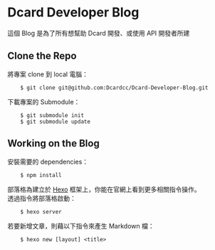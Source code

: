 # Dcard Developer Blog

這個 Blog 是為了所有想幫助 Dcard 開發、或使用 API 開發者所建

## Clone the Repo

將專案 clone 到 local 電腦：
    
        $ git clone git@github.com:Dcardcc/Dcard-Developer-Blog.git

下載專案的 Submodule：
    
        $ git submodule init
        $ git submodule update
    
## Working on the Blog

安裝需要的 dependencies：
    
        $ npm install


部落格為建立於 [Hexo](http://hexo.io/) 框架上，你能在官網上看到更多相關指令操作。    
透過指令將部落格啟動：
    
        $ hexo server

若要新增文章，則藉以下指令來產生 Markdown 檔：
    
        $ hexo new [layout] <title>

